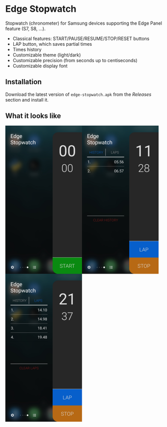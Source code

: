 # Edge Stopwatch

Stopwatch (chronometer) for Samsung devices supporting the Edge Panel feature (S7, S8, ...).
* Classical features: START/PAUSE/RESUME/STOP/RESET buttons
* LAP button, which saves partial times
* Times history
* Customizable theme (light/dark)
* Customizable precision (from seconds up to centiseconds)
* Customizable display font

## Installation

Download the latest version of `edge-stopwatch.apk` from the *Releases* section and install it.

## What it looks like

<div>
    <img src="img/edge-stopwatch-screen-1.jpg" width="240" style="float:left">
    <img src="img/edge-stopwatch-screen-2.jpg" width="240" style="float:left">
    <img src="img/edge-stopwatch-screen-3.jpg" width="240" style="float:left">
</div>
